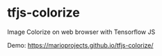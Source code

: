 # tfjs-colorize
Image Colorize on web browser with Tensorflow JS

Demo: https://marioprojects.github.io/tfjs-colorize/
